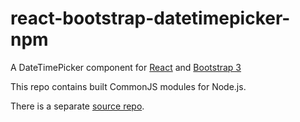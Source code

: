 # react-bootstrap-datetimepicker-npm

A DateTimePicker component for [React](http://facebook.github.io/react/) and [Bootstrap 3](http://getbootstrap.com)

This repo contains built CommonJS modules for Node.js.

There is a separate [source repo](https://github.com/quri/react-bootstrap-datetimepicker).